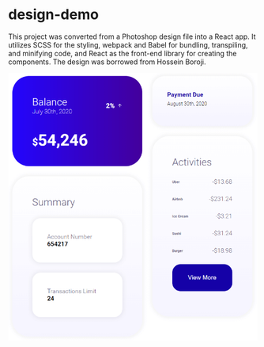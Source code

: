 # design-demo

This project was converted from a Photoshop design file into a React app. It utilizes SCSS for the styling, webpack and Babel for bundling, transpiling, and minifying code, and React as the front-end library for creating the components. The design was borrowed from Hossein Boroji.

![image of site design](./src/react-design.png)
